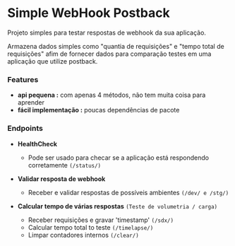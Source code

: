# Simple WebHook Postback

Projeto simples para testar respostas de webhook da sua aplicação.


Armazena dados simples como "quantia de requisições" e "tempo total de requisições" afim de fornecer dados para comparação testes em uma aplicação que utilize postback.

### Features 
- **api pequena :** com apenas 4 métodos, não tem muita coisa para aprender
- **fácil implementação :** poucas dependências de pacote

### Endpoints
- **HealthCheck**
    - Pode ser usado para checar se a aplicação está respondendo corretamente
    `(/status/)`

- **Validar resposta de webhook**
    - Receber e validar respostas de possíveis ambientes
    `(/dev/ e /stg/)`
    
- **Calcular tempo de várias respostas** `(Teste de volumetria / carga)`
    - Receber requisições e gravar 'timestamp'
     `(/sdx/)`
    - Calcular tempo total to teste
    `(/timelapse/)`
    - Limpar contadores internos
     `(/clear/)`
    


